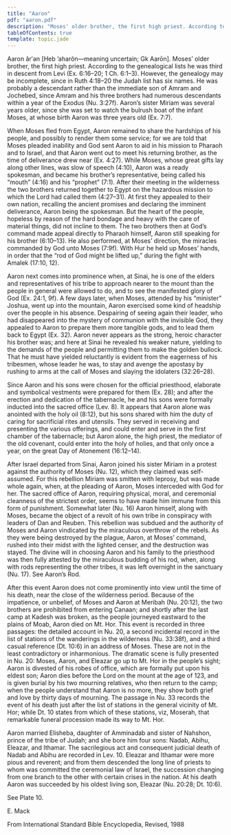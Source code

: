 ```yaml
---
title: "Aaron"
pdf: "aaron.pdf"
description: "Moses' older brother, the first high priest. According to the genealogical lists he was third in descent from Levi (Ex. 6:16-20; 1 Ch. 6:1-3)."
tableOfContents: true
template: topic.jade
---
```


Aaron ârʹən [Heb ’aharôn—meaning uncertain; Gk Aarōn]. Moses’ older brother, the first high priest. According to the genealogical lists he was third in descent from Levi (Ex. 6:16–20; 1 Ch. 6:1–3). However, the genealogy may be incomplete, since in Ruth 4:18–20 the Judah list has six names. He was probably a descendant rather than the immediate son of Amram and Jochebed, since Amram and his three brothers had numerous descendants within a year of the Exodus (Nu. 3:27f). Aaron’s sister Miriam was several years older, since she was set to watch the bulrush boat of the infant Moses, at whose birth Aaron was three years old (Ex. 7:7).

When Moses fled from Egypt, Aaron remained to share the hardships of his people, and possibly to render them some service; for we are told that Moses pleaded inability and God sent Aaron to aid in his mission to Pharaoh and to Israel, and that Aaron went out to meet his returning brother, as the time of deliverance drew near (Ex. 4:27). While Moses, whose great gifts lay along other lines, was slow of speech (4:10), Aaron was a ready spokesman, and became his brother’s representative, being called his “mouth” (4:16) and his “prophet” (7:1). After their meeting in the wilderness the two brothers returned together to Egypt on the hazardous mission to which the Lord had called them (4:27–31). At first they appealed to their own nation, recalling the ancient promises and declaring the imminent deliverance, Aaron being the spokesman. But the heart of the people, hopeless by reason of the hard bondage and heavy with the care of material things, did not incline to them. The two brothers then at God’s command made appeal directly to Pharaoh himself, Aaron still speaking for his brother (6:10–13). He also performed, at Moses’ direction, the miracles commanded by God unto Moses (7:9f). With Hur he held up Moses’ hands, in order that the “rod of God might be lifted up,” during the fight with Amalek (17:10, 12).

Aaron next comes into prominence when, at Sinai, he is one of the elders and representatives of his tribe to approach nearer to the mount than the people in general were allowed to do, and to see the manifested glory of God (Ex. 24:1, 9f). A few days later, when Moses, attended by his “minister” Joshua, went up into the mountain, Aaron exercised some kind of headship over the people in his absence. Despairing of seeing again their leader, who had disappeared into the mystery of communion with the invisible God, they appealed to Aaron to prepare them more tangible gods, and to lead them back to Egypt (Ex. 32). Aaron never appears as the strong, heroic character his brother was; and here at Sinai he revealed his weaker nature, yielding to the demands of the people and permitting them to make the golden bullock. That he must have yielded reluctantly is evident from the eagerness of his tribesmen, whose leader he was, to stay and avenge the apostasy by rushing to arms at the call of Moses and slaying the idolaters (32:26–28).

Since Aaron and his sons were chosen for the official priesthood, elaborate and symbolical vestments were prepared for them (Ex. 28); and after the erection and dedication of the tabernacle, he and his sons were formally inducted into the sacred office (Lev. 8). It appears that Aaron alone was anointed with the holy oil (8:12), but his sons shared with him the duty of caring for sacrificial rites and utensils. They served in receiving and presenting the various offerings, and could enter and serve in the first chamber of the tabernacle; but Aaron alone, the high priest, the mediator of the old covenant, could enter into the holy of holies, and that only once a year, on the great Day of Atonement (16:12–14).

After Israel departed from Sinai, Aaron joined his sister Miriam in a protest against the authority of Moses (Nu. 12), which they claimed was self-assumed. For this rebellion Miriam was smitten with leprosy, but was made whole again, when, at the pleading of Aaron, Moses interceded with God for her. The sacred office of Aaron, requiring physical, moral, and ceremonial cleanness of the strictest order, seems to have made him immune from this form of punishment. Somewhat later (Nu. 16) Aaron himself, along with Moses, became the object of a revolt of his own tribe in conspiracy with leaders of Dan and Reuben. This rebellion was subdued and the authority of Moses and Aaron vindicated by the miraculous overthrow of the rebels. As they were being destroyed by the plague, Aaron, at Moses’ command, rushed into their midst with the lighted censer, and the destruction was stayed. The divine will in choosing Aaron and his family to the priesthood was then fully attested by the miraculous budding of his rod, when, along with rods representing the other tribes, it was left overnight in the sanctuary (Nu. 17). See Aaron’s Rod.

After this event Aaron does not come prominently into view until the time of his death, near the close of the wilderness period. Because of the impatience, or unbelief, of Moses and Aaron at Meribah (Nu. 20:12), the two brothers are prohibited from entering Canaan; and shortly after the last camp at Kadesh was broken, as the people journeyed eastward to the plains of Moab, Aaron died on Mt. Hor. This event is recorded in three passages: the detailed account in Nu. 20, a second incidental record in the list of stations of the wanderings in the wilderness (Nu. 33:38f), and a third casual reference (Dt. 10:6) in an address of Moses. These are not in the least contradictory or inharmonious. The dramatic scene is fully presented in Nu. 20: Moses, Aaron, and Eleazar go up to Mt. Hor in the people’s sight; Aaron is divested of his robes of office, which are formally put upon his eldest son; Aaron dies before the Lord on the mount at the age of 123, and is given burial by his two mourning relatives, who then return to the camp; when the people understand that Aaron is no more, they show both grief and love by thirty days of mourning. The passage in Nu. 33 records the event of his death just after the list of stations in the general vicinity of Mt. Hor; while Dt. 10 states from which of these stations, viz, Moserah, that remarkable funeral procession made its way to Mt. Hor.

Aaron married Elisheba, daughter of Amminadab and sister of Nahshon, prince of the tribe of Judah; and she bore him four sons: Nadab, Abihu, Eleazar, and Ithamar. The sacrilegious act and consequent judicial death of Nadab and Abihu are recorded in Lev. 10. Eleazar and Ithamar were more pious and reverent; and from them descended the long line of priests to whom was committed the ceremonial law of Israel, the succession changing from one branch to the other with certain crises in the nation. At his death Aaron was succeeded by his oldest living son, Eleazar (Nu. 20:28; Dt. 10:6).

See Plate 10.

E. Mack

From International Standard Bible Encyclopedia, Revised, 1988
